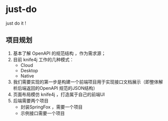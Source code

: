 # just-do
just do it !


## 项目规划

1. 基本了解 OpenAPI 的规范结构 ，作为需求源；
2. 目前 knife4j 工作的几种模式：
   - Cloud
   - Desktop
   - Native
3. 我们需要实现的第一步是构建一个前端项目用于实现接口文档展示（即整体解析后端返回的OpenAPI 规范的JSON结构）
4. 页面布局模仿 knife4j ，打造属于自己的前端UI
5. 后端需要两个项目
   - 封装SpringFox ，需要一个项目
   - 示例接口需要一个项目
